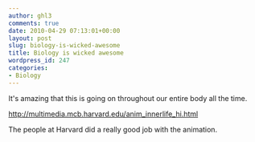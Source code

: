 ```yaml
---
author: ghl3
comments: true
date: 2010-04-29 07:13:01+00:00
layout: post
slug: biology-is-wicked-awesome
title: Biology is wicked awesome
wordpress_id: 247
categories:
- Biology
---
```


It's amazing that this is going on throughout our entire body all the time.


http://multimedia.mcb.harvard.edu/anim_innerlife_hi.html


The people at Harvard did a really good job with the animation.
